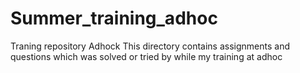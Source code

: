 # Summer_training_adhoc
Traning repository Adhock 
This directory contains assignments and questions which was solved or tried by while my training at adhoc
